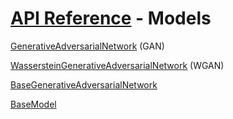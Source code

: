 # [API Reference](../API.md) - Models

[GenerativeAdversarialNetwork](Models/GenerativeAdversarialNetwork.md) (GAN)

[WassersteinGenerativeAdversarialNetwork](Models/WassersteinGenerativeAdversarialNetwork.md) (WGAN)

[BaseGenerativeAdversarialNetwork](Models/BaseGenerativeAdversarialNetwork.md)

[BaseModel](Models/BaseModel.md)
